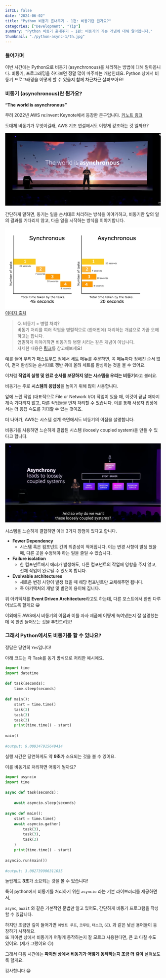 ```yaml
---
isTIL: false
date: "2024-06-02"
title: "Python 비동기 혼내주기 - 1편: 비동기란 뭔가요?"
categories: ["Development", "Tip"]
summary: "Python 비동기 혼내주기 - 1편: 비동기의 기본 개념에 대해 알아봅니다."
thumbnail: "./python-async-1/th.jpg"
---
```


### 들어가며
이번 시간에는 Python으로 비동기 (asynchronous)를 처리하는 방법에 대해 알아봅니다.
비동기, 프로그래밍을 하다보면 정말 많이 마주치는 개념인데요.
Python 상에서 비동기 프로그래밍을 어떻게 할 수 있을지 함께 차근차근 살펴보아요!

### 비동기 (asynchronous)란 뭔가요?

**“The world is asynchronous”**  

무려 2022년 AWS re:invent Keynote에서 등장한 문구입니다. [키노트 링크](https://youtu.be/RfvL_423a-I?feature=shared&t=666)  

도대체 비동기가 무엇이길래, AWS 기조 연설에서도 이렇게 강조하는 것 일까요?

![1](./python-async-1/1.png "2022 AWS re:invent Keynote 중")


간단하게 말하면, 동기는 일을 순서대로 처리하는 방식을 이야기하고,
비동기란 앞의 일의 결과를 기다리지 않고, 다음 일을 시작하는 방식을 이야기합니다.

![2](./python-async-1/2.png "Synchronous VS Asynchronous")
[이미지 출처](https://medium.com/@vivianyim/synchronous-vs-asynchronous-javascript-de4918e8ad62)  

> Q. 비동기 = 병렬 처리?  
> 비동기 처리를 여러 작업을 병렬적으로 (한꺼번에) 처리하는 개념으로 가끔 오해하고는 합니다.  
> 엄밀하게 이야기하면 비동기와 병렬 처리는 같은 개념이 아닙니다.  
> 자세한 내용은 [링크](https://stackoverflow.com/questions/6133574/how-to-articulate-the-difference-between-asynchronous-and-parallel-programming)를 참고해보세요!
>
> 

예를 들어 우리가 패스트푸드 점에서 세트 메뉴를 주문하면, 꼭 메뉴마다 정해진 순서 없이, 먼저 완성되는 순서대로 쟁반 위에 올려 세트를 완성하는 것을 볼 수 있어요.

이처럼 **작업의 실행 및 완료 순서를 보장하지 않는 시스템을 우리는 비동기**라고 불러요.

비동기는 주로 **시스템의 응답성**을 높이기 위해 많이 사용합니다.

앞에 느린 작업 (대표적으로 File or Network I/O) 작업이 있을 때, 이것이 끝날 때까지 계속 기다리지 않고, 다른 작업들을 먼저 처리할 수 있습니다. 이를 통해 사용자 입장에서는 더 응답 속도를 기대할 수 있는 것이죠.  

더 나아가, AWS는 시스템 설계 측면에서도 비동기의 이점을 설명합니다.

비동기를 사용하면 느슨하게 결합된 시스템 (loosely coupled system)을 만들 수 있다고 합니다.

![3](./python-async-1/3.png "2022 AWS re:invent Keynote 중")


시스템을 느슨하게 결합하면 아래 3가지 장점이 있다고 합니다.

- **Fewer Dependency**
    - 시스템 혹은 컴포넌트 간의 의존성이 적어집니다.
    이는  변경 사항이 발생 했을 때, 다른 곳을 수정해야 하는 일을 줄일 수 있습니다.
- **Failure isolation**
    - 한 컴포넌트에서 에러가 발생해도, 다른 컴포넌트의 작업에 영향을 주지 않고, 전체 작업이 완료될 수 있도록 합니다.
- **Evolvable architectures**
    - 새로운 변경 사항이 발생 했을 때 해당 컴포넌트만 교체해주면 됩니다.
    - 즉 아키텍처의 개발 및 발전이 용이해 집니다.

위 아키텍처를 **Event Driven Architecture**라고도 하는데, 다른 포스트에서 한번 다루어보도록 할게요 😀 

 이외에도 AWS에서 비동기의 이점과 이를 자사 제품에 어떻게 녹여냈는지 잘 설명했는데 꼭 한번 들어보는 것을 추천드려요!



### 그래서 Python에서도 비동기를 할 수 있나요?

정답은 당연히 `Yes`입니다!

아래 코드는 각 Task를 동기 방식으로 처리한 예시에요.

```python
import time
import datetime

def task(seconds):
    time.sleep(seconds)

def main():
    start = time.time()
    task(3)
    task(3)
    task(3)
    print(time.time() - start)
    
main()

#output: 9.009347915649414
```

실행 시간은 당연하게도 약 **9초**가 소요되는 것을 볼 수 있어요.

이를 비동기로 처리하면 어떻게 될까요?

```python
import asyncio
import time

async def task(seconds):

    await asyncio.sleep(seconds)

async def main():
    start = time.time()
    await asyncio.gather(
        task(3),
        task(3),
        task(3)
    )
    print(time.time() - start)

asyncio.run(main())

#output: 3.002739906311035
```

놀랍게도 **3초**가 소요되는 것을 볼 수 있습니다!

특히 python에서 비동기를 처리하기 위한 `asyncio` 라는 기본 라이브러리를 제공하면서, 

`async`, `await` 와 같은 기본적인 문법만 알고 있어도, 간단하게 비동기 프로그램을 작성할 수 있답니다.

하지만 조금만 깊이 들어가면 `이벤트 루프`, `코루틴`, `태스크`, `GIL` 과 같은 낯선 용어들이 등장하기 시작해요.  
또 파이썬 상에서 비동기가 어떻게 동작하는지 잘 모르고 사용한다면, 큰 코 다칠 수도 있어요. (제가 그랬어요 😥)

그래서 다음 시간에는 **파이썬 상에서 비동기가 어떻게 동작하는지 조금 더 깊이** 살펴보도록 할게요.

감사합니다 😀